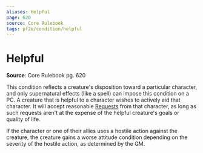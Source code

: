 ```yaml
---
aliases: Helpful
page: 620
source: Core Rulebook
tags: pf2e/condition/helpful
---
```


# Helpful

**Source**: Core Rulebook pg. 620

This condition reflects a creature's disposition toward a particular character, and only supernatural effects (like a spell) can impose this condition on a PC. A creature that is helpful to a character wishes to actively aid that character. It will accept reasonable [Requests](../Rules/Actions/Request.md) from that character, as long as such requests aren't at the expense of the helpful creature's goals or quality of life.

If the character or one of their allies uses a hostile action against the creature, the creature gains a worse attitude condition depending on the severity of the hostile action, as determined by the GM.
